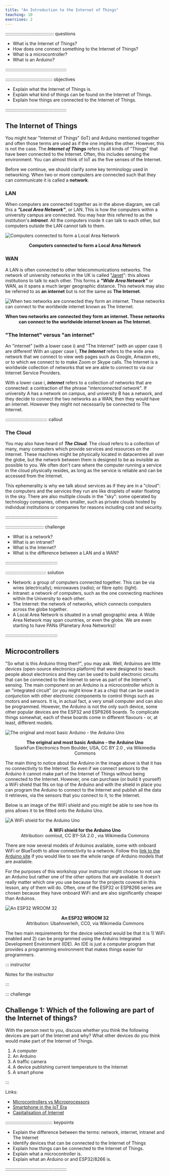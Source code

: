 ```yaml
---
title: "An Introduction to the Internet of Things"
teaching: 10
exercises: 2
---
```


:::::::::::::::::::::::::::::::::::::: questions 

- What is the Internet of Things?
- How does one connect something to the Internet of Things?
- What is a microcontroller?
- What is an Arduino?

::::::::::::::::::::::::::::::::::::::::::::::::

::::::::::::::::::::::::::::::::::::: objectives

- Explain what the Internet of Things is.
- Explain what kind of things can be found on the Internet of Things.
- Explain how things are connected to the Internet of Things.

::::::::::::::::::::::::::::::::::::::::::::::::

## The Internet of Things

You might hear "Internet of Things" (IoT) and Arduino mentioned together and often those terms are used as if the one implies the other. However, this is not the case. The ***Internet of Things*** refers to all kinds of "Things" that have been connected to the Internet. Often, this includes sensing the environment. You can almost think of IoT as the five senses of the Internet. 

Before we continue, we should clarify some key terminology used in networking. When two or more computers are connected such that they can communicate it is called a **network**.

### LAN

When computers are connected together as in the above diagram, we call this a ***"Local Area Network"***, or LAN. This is how the computers within a university campus are connected. You may hear this referred to as the institution's ***intranet***. All the computers inside it can talk to each other, but computers outside the LAN cannot talk to them.


![Computers connected to form a Local Area Network](fig/Network.svg)
<figcaption align="center">
 <b>Computers connected to form a Local Area Network</b><br/>
</figcaption>

### WAN

A LAN is often connected to other telecommunications networks. The network of university networks in the UK is called "[Janet](https://www.jisc.ac.uk/janet)": this allows institutions to talk to each other. This forms a ***"Wide Area Network"*** or WAN, as it spans a much larger geographic distance. This network may also be referred to as **an internet** but is not the same as **The Internet**. 

![When two networks are connected they form an internet. These networks can connect to the worldwide internet known as The Internet.](fig/Internet.svg)
<figcaption align = "center">
 <b>When two networks are connected they form an internet. These networks can connect to the worldwide internet known as The Internet.</b><br/>
 </figcaption>

### "The Internet" versus "an internet"
An "internet" (with a lower case i) and "The Internet" (with an upper case I) are different! With an upper case I, ***The Internet*** refers to the wide area network that we connect to view web pages such as Google, Amazon etc, or to which we connect to to make Zoom or Skype calls. The Internet is a worldwide collection of networks that we are able to connect to via our Internet Service Providers. 

With a lower case i, ***internet*** refers to a collection of networks that are connected: a contraction of the phrase "*interconnected network*". If university A has a network on campus, and university B has a network, and they decide to connect the two networks as a WAN, then they would have an internet. However they might not necessarily be connected to The Internet.


::::::::::::::::::::::::::::::::: callout

### The Cloud

You may also have heard of ***The Cloud***. The cloud refers to a collection of many, many computers which provide services and resources on the Internet. These machines might be physically located in datacentres all over the globe, but the network between them is designed to be as invisible as possible to you. We often don't care where the computer running a service in the cloud physically resides, as long as the service is reliable and can be accessed from the Internet. 

This ephemerality is why we talk about services as if they are in a "cloud": the computers and the services they run are like droplets of water floating in the sky. There are also multiple clouds in the "sky": some operated by technology companies, others smaller, such as private clouds hosted by individual institutions or companies for reasons including cost and security.

:::::::::::::::::::::::::::::::::::::::::


:::::::::::::::::::::::::::::: challenge

* What is a network?
* What is an intranet?
* What is the Internet?
* What is the difference between a LAN and a WAN?

:::::::::::::::::::::::::::::::::::::::::


:::::::::::::::::::::::::::::::: solution


* Network: a group of computers connected together. This can be via wires (electrically); microwaves (radio); or fibre optic (light).
* Intranet: a network of computers, such as the one connecting machines within the University to each other.
* The Internet: the network of networks, which connects computers across the globe together.
* A Local Area Network is situated in a small geographic area. A Wide Area Network may span countries, or even the globe. We are even starting to have PANs (Planetary Area Networks)!

:::::::::::::::::::::::::::::::::::::::::


## Microcontrollers

"So what is this Arduino thing then?", you may ask. Well, Arduinos are little devices (open-source electronics platform) that were designed to teach people about electronics and they can be used to build electronic circuits that can be connected to the Internet to serve as part of the Internet's sensing. The main component on an Arduino is a microcontroller which is an "integrated circuit" (or you might know it as a chip) that can be used in conjunction with other electronic components to control things such as motors and sensors. It is, in actual fact, a very small computer and can also be programmed. However, the Arduino is not the only such device, some other popular devices are the ESP32 and ESP8266 boards. To complicate things somewhat, each of these boards come in different flavours - or, at least, different models.


![The original and most basic Arduino - the Arduino Uno](fig/Arduino_Uno_-_R3.jpg)
<figcaption align = "center"><b>The original and most basic Arduino - the Arduino Uno</b></br>SparkFun Electronics from Boulder, USA, CC BY 2.0 <https://creativecommons.org/licenses/by/2.0>, via Wikimedia Commons</figcaption>


The main thing to notice about the Arduino in the image above is that it has no connectivity to the Internet. So even if we connect sensors to the Arduino  it cannot make part of the Internet of Things without being connected to the Internet. However, one can purchase (or build it yourself) a WiFi shield that fits on top of the Arduino and with the shield in place you can program the Arduino to connect to the Internet and publish all the data it retrieves, via the sensors that you connect to it, to the Internet.

Below is an image of the WiFi shield and you might be able to see how its pins allows it to be fitted onto the Arduino Uno.

![A WiFi shield for the Arduino Uno](fig/WiFi_Shield_for_Arduino.jpg)
<figcaption align = "center">
 <b>A WiFi shield for the Arduino Uno</b><br/>
 Attribution: oomlout, CC BY-SA 2.0 <https://creativecommons.org/licenses/by-sa/2.0>, via Wikimedia Commons
 </figcaption>

 
There are now several models of Arduinos available, some with onboard WiFi or BlueTooth to allow connectivity to a network. Follow this [link to the Arduino site](https://www.arduino.cc/en/hardware) if you would like to see the whole range of Arduino models that are available.
 
 
For the purposes of this workshop your instructor might choose to not use an Arduino but rather one of the other options that are available. It doesn't really matter which one you use because for the projects covered in this lesson, any of them will do. Often, one of the ESP32 or ESP8266 series are chosen because they have onboard WiFi and are also significantly cheaper than Arduinos.
 
![An ESP32 WROOM 32](fig/ESP32.jpg)
 <figcaption align = "center">
  <b>An ESP32 WROOM 32</b><br/>
  Attribution: Ubahnverleih, CC0, via Wikimedia Commons
 </figcaption>
 
 

The two main requirements for the device selected would be that it is 1) WiFi enabled and 2) can be programmed using the Arduino Integrated Development Environment (IDE). An IDE is just a computer program that provides a programming environment that makes things easier for programmers.

::: instructor

Notes for the instructor

:::

::: challenge 

## Challenge 1: Which of the following are part of the Internet of things?

With the person next to you, discuss whether you think the following devices are part of the Internet and why? What other devices do you think would make part of the Internet of Things.

1. A computer
2. An Arduino
3. A traffic camera
4. A device publishing current temperature to the Internet
5. A smart phone

:::


 
 Links:
 
 - [Microcontrollers vs Microprocessors](https://www.guru99.com/difference-between-microprocessor-and-microcontroller.html)
 - [Smartphone in the IoT Era](https://bridgera.com/smartphones-in-the-iot-era/)
 - [Capitalisation of Internet](https://en.wikipedia.org/wiki/Capitalization_of_Internet)

::::::::::::::::::::::::::::::::::::: keypoints 

- Explain the difference between the terms: network, internet, intranet and The Internet
- Identify devices that can be connected to the Internet of Things
- Explain how things can be connected to the Internet of Things.
- Explain what a microcontroller is.
- Explain what an Arduino or and ESP32/8266 is.

::::::::::::::::::::::::::::::::::::::::::::::::

[r-markdown]: https://rmarkdown.rstudio.com/
